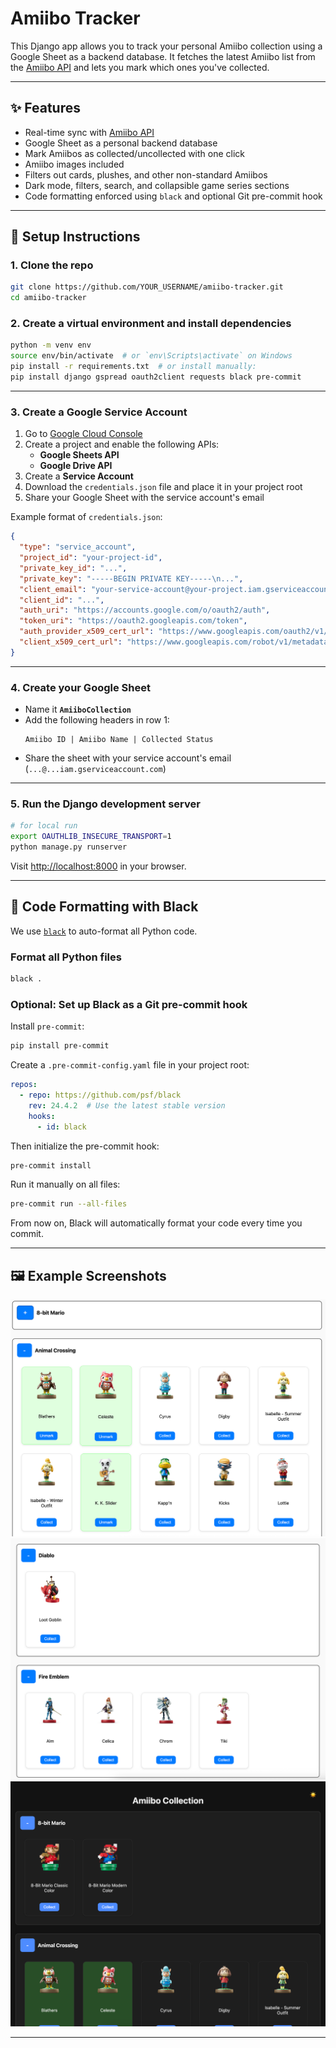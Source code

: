 # Amiibo Tracker

This Django app allows you to track your personal Amiibo collection using a Google Sheet as a backend database. It
fetches the latest Amiibo list from the [Amiibo API](https://amiiboapi.com/) and lets you mark which ones you've
collected.

---

## ✨ Features

- Real-time sync with [Amiibo API](https://amiiboapi.com/)
- Google Sheet as a personal backend database
- Mark Amiibos as collected/uncollected with one click
- Amiibo images included
- Filters out cards, plushes, and other non-standard Amiibos
- Dark mode, filters, search, and collapsible game series sections
- Code formatting enforced using `black` and optional Git pre-commit hook

---

## 🚀 Setup Instructions

### 1. Clone the repo

```bash
git clone https://github.com/YOUR_USERNAME/amiibo-tracker.git
cd amiibo-tracker
```

### 2. Create a virtual environment and install dependencies

```bash
python -m venv env
source env/bin/activate  # or `env\Scripts\activate` on Windows
pip install -r requirements.txt  # or install manually:
pip install django gspread oauth2client requests black pre-commit
```

---

### 3. Create a Google Service Account

1. Go to [Google Cloud Console](https://console.cloud.google.com/)
2. Create a project and enable the following APIs:
   - **Google Sheets API**
   - **Google Drive API**
3. Create a **Service Account**
4. Download the `credentials.json` file and place it in your project root
5. Share your Google Sheet with the service account's email

Example format of `credentials.json`:

```json
{
  "type": "service_account",
  "project_id": "your-project-id",
  "private_key_id": "...",
  "private_key": "-----BEGIN PRIVATE KEY-----\n...",
  "client_email": "your-service-account@your-project.iam.gserviceaccount.com",
  "client_id": "...",
  "auth_uri": "https://accounts.google.com/o/oauth2/auth",
  "token_uri": "https://oauth2.googleapis.com/token",
  "auth_provider_x509_cert_url": "https://www.googleapis.com/oauth2/v1/certs",
  "client_x509_cert_url": "https://www.googleapis.com/robot/v1/metadata/x509/your-service-account@your-project.iam.gserviceaccount.com"
}
```

---

### 4. Create your Google Sheet

- Name it **`AmiiboCollection`**
- Add the following headers in row 1:
  ```
  Amiibo ID | Amiibo Name | Collected Status
  ```
- Share the sheet with your service account's email (`...@...iam.gserviceaccount.com`)

---

### 5. Run the Django development server

```bash
# for local run
export OAUTHLIB_INSECURE_TRANSPORT=1
python manage.py runserver
```

Visit [http://localhost:8000](http://localhost:8000) in your browser.

---

## 🧹 Code Formatting with Black

We use [`black`](https://github.com/psf/black) to auto-format all Python code.

### Format all Python files

```bash
black .
```

### Optional: Set up Black as a Git pre-commit hook

Install `pre-commit`:

```bash
pip install pre-commit
```

Create a `.pre-commit-config.yaml` file in your project root:

```yaml
repos:
  - repo: https://github.com/psf/black
    rev: 24.4.2  # Use the latest stable version
    hooks:
      - id: black
```

Then initialize the pre-commit hook:

```bash
pre-commit install
```

Run it manually on all files:

```bash
pre-commit run --all-files
```

From now on, Black will automatically format your code every time you commit.

---

## 🖼️ Example Screenshots

![img_2.png](img_2.png)  
![img_3.png](img_3.png)  
![img.png](img.png)

---